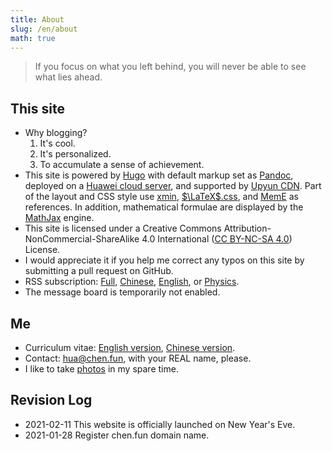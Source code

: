 ```yaml
---
title: About
slug: /en/about
math: true
---
```


> If you focus on what you left behind, you will never be able to see what lies ahead.

## This site

- Why blogging?
  1. It's cool.
  2. It's personalized.
  3. To accumulate a sense of achievement.
- This site is powered by [Hugo](https://gohugo.io/) with default markup set as [Pandoc](https://pandoc.org/), deployed on a [Huawei cloud server](https://activity.huaweicloud.com/cps/recommendstore.html?fromacct=5e9a4441-a665-456a-b905-9ade780e0da0&utm_source=V1g3MDY4NTY=&utm_medium=cps&utm_campaign=201905), and supported by [Upyun CDN](https://console.upyun.com/register/?invite=SkO_nj9ld). Part of the layout and CSS style use [xmin](https://github.com/yihui/hugo-xmin), [$\LaTeX$.css](https://latex.now.sh/), and [MemE](https://github.com/reuixiy/hugo-theme-meme) as references. In addition, mathematical formulae are displayed by the [MathJax](https://www.mathjax.org/) engine. 
- This site is licensed under a Creative Commons Attribution-NonCommercial-ShareAlike 4.0 International ([CC BY-NC-SA 4.0](https://creativecommons.org/licenses/by-nc-sa/4.0/deed)) License.
- I would appreciate it if you help me correct any typos on this site by submitting a pull request on GitHub.
- RSS subscription: [Full](/index.xml), [Chinese](/cn/index.xml), [English](/en/index.xml), or [Physics](/phys/index.xml).
- The message board is temporarily not enabled.

## Me

- Curriculum vitae: [English version](/en/cv/), [Chinese version](/zh/cv/).
- Contact: [hua@chen.fun](mailto:hua@chen.fun), with your REAL name, please.
- I like to take [photos](https://500px.com/p/vcg-hahey?stats_source=search&stats_medium=photo_grid&view=photos) in my spare time.

## Revision Log

- 2021-02-11 This website is officially launched on New Year's Eve.
- 2021-01-28 Register chen.fun domain name.